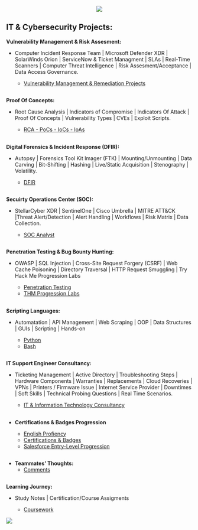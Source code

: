 

<p align="center">
  <a href="https://github.com/DenverCoder1/readme-typing-svg"><img src="https://readme-typing-svg.herokuapp.com?font=Time+New+Roman&color=%23C8BE25&size=25&center=true&vCenter=true&width=900&height=100&lines=Threat+%26+Vulnerability+Management+Engineer"></a>
</p>

<h2> IT & Cybersecurity Projects:</h2>

**Vulnerability Management & Risk Assesment:**
- Computer Incident Response Team | Microsoft Defender XDR | SolarWinds Orion | ServiceNow & Ticket Managment | SLAs | Real-Time Scanners | Computer Threat Intelligence | Risk Assesment/Acceptance | Data Access Governance. 

  - [Vulnerability Management & Remediation Projects](https://github.com/JoshuaOrtizR/Vulnerability-Management-And-Risk-Assesment)
##
  **Proof Of Concepts:**
- Root Cause Analysis | Indicators of Compromise | Indicators Of Attack | Proof Of Concepts | Vulnerability Types | CVEs | Exploit Scripts.

  - [RCA - PoCs - IoCs - IoAs](https://github.com/JoshuaOrtizR/Proof-Of-Concepts)
##
  **Digital Forensics & Incident Response (DFIR):**
- Autopsy | Forensics Tool Kit Imager (FTK) | Mounting/Unmounting | Data Carving | Bit-Shifting | Hashing | Live/Static Acquisition | Stenography | Volatility.
  
  - [DFIR](https://github.com/JoshuaOrtizR/Digital-Forensics-Incident-Response-DFIR)
##
  **Secuirty Operations Center (SOC):**
- StellarCyber XDR | SentinelOne | Cisco Umbrella | MITRE ATT&CK |Threat Alert/Detection | Alert Handling | Workflows | Risk Matrix | Data Collection.
  
  - [SOC Analyst](https://github.com/JoshuaOrtizR/SecurityOperationsCenter)

 ##
  **Penetration Testing & Bug Bounty Hunting:**
- OWASP | SQL Injection | Cross-Site Request Forgery (CSRF) | Web Cache Poisoning | Directory Traversal | HTTP Request Smuggling | Try Hack Me Progression Labs
  
  - [Penetration Testing](https://github.com/JoshuaOrtizR/OffensiveSecurity)
  - [THM Progression Labs](https://tryhackme.com/r/p/Jochua)
##

**Scripting Languages:**
-  Automatation | API Management | Web Scraping |  OOP | Data Structures | GUIs | Scripting |  Hands-on

   - [Python](https://github.com/JoshuaOrtizR/ScriptingLanguages)
   - [Bash](https://github.com/JoshuaOrtizR/ScriptingLanguages)

##

**IT Support Engineer Consultancy:**
-  Ticketing Management | Active Directory | Troubleshooting Steps | Hardware Components | Warranties | Replacements | Cloud Recoveries | VPNs | Printers / Firmware Issue | Internet Service Provider | Downtimes | Soft Skills | Technical Probing Questions | Real Time Scenarios.

   - [IT & Information Technology Consultancy](https://github.com/JoshuaOrtizR/IT-SupportEngineer)
##
- <b>Certifications & Badges Progression</b>

  - [English Profiency](https://github.com/JoshuaOrtizR/English-Proficiency)
  - [Certifications & Badges](https://github.com/JoshuaOrtizR/ProfessionalCertifications-SkillBadges)
  -  [Salesforce Entry-Level Progression](https://www.salesforce.com/trailblazer/jortiz230)
 ##

- <b>Teammates' Thoughts:</b>
   -  [Comments](https://github.com/JoshuaOrtizR/Certifications-SkillBadges-Comments/blob/main/Teammates'%20Thoughts.md)

##

**Learning Journey:**
-  Study Notes | Certification/Course Assigments 

   - [Coursework](https://github.com/JoshuaOrtizR/LearningJourney)
 
 
<!--horizontal divider(gradiant)-->
<img src="https://user-images.githubusercontent.com/73097560/115834477-dbab4500-a447-11eb-908a-139a6edaec5c.gif">
 
